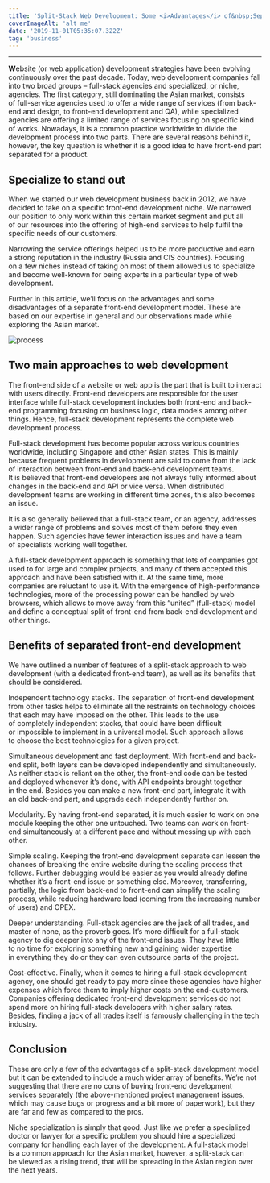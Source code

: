 ```yaml
---
title: 'Split-Stack Web Development: Some <i>Advantages</i> of&nbsp;Separating <span style="white-space:nowrap">Front-end</span> from <span style="white-space:nowrap">Back-end</span>'
coverImageAlt: 'alt me'
date: '2019-11-01T05:35:07.322Z'
tag: 'business'
---
```


---

**W**ebsite (or&nbsp;web application) development strategies have been evolving continuously over the past decade. Today, web development companies fall into two broad groups&nbsp;– full-stack agencies and specialized, or&nbsp;niche, agencies. The first category, still dominating the Asian market, consists of&nbsp;full-service agencies used to&nbsp;offer a&nbsp;wide range of&nbsp;services (from back-end and design, to&nbsp;front-end development and&nbsp;QA), while specialized agencies are offering a&nbsp;limited range of&nbsp;services focusing on&nbsp;specific kind of&nbsp;works. Nowadays, it&nbsp;is&nbsp;a&nbsp;common practice worldwide to&nbsp;divide the development process into two parts. There are several reasons behind&nbsp;it, however, the key question is&nbsp;whether it&nbsp;is&nbsp;a&nbsp;good idea to&nbsp;have front-end part separated for a&nbsp;product.

## Specialize to&nbsp;stand out

When we&nbsp;started our web development business back in&nbsp;2012, we&nbsp;have decided to&nbsp;take on&nbsp;a&nbsp;specific front-end development niche. We&nbsp;narrowed our position to&nbsp;only work within this certain market segment and put all of&nbsp;our resources into the offering of&nbsp;high-end services to&nbsp;help fulfil the specific needs of&nbsp;our customers.

Narrowing the service offerings helped&nbsp;us to&nbsp;be&nbsp;more productive and earn a&nbsp;strong reputation in&nbsp;the industry (Russia and CIS countries). Focusing on&nbsp;a&nbsp;few niches instead of&nbsp;taking on&nbsp;most of&nbsp;them allowed&nbsp;us to&nbsp;specialize and become well-known for being experts in&nbsp;a&nbsp;particular type of&nbsp;web development.

Further in&nbsp;this article, we’ll focus on&nbsp;the advantages and some disadvantages of&nbsp;a&nbsp;separate front-end development model. These are based on&nbsp;our expertise in&nbsp;general and our observations made while exploring the Asian market.

<Img imageName="process" alt="process" withBigMargin />

## Two main approaches to web development

The front-end side of&nbsp;a&nbsp;website or&nbsp;web app is&nbsp;the part that is&nbsp;built to&nbsp;interact with users directly. Front-end developers are responsible for the user interface while full-stack development includes both front-end and back-end programming focusing on&nbsp;business logic, data models among other things. Hence, full-stack development represents the complete web development process.

Full-stack development has become popular across various countries worldwide, including Singapore and other Asian states. This is&nbsp;mainly because frequent problems in&nbsp;development are said to&nbsp;come from the lack of&nbsp;interaction between front-end and back-end development teams. It&nbsp;is&nbsp;believed that front-end developers are not always fully informed about changes in&nbsp;the back-end and API or&nbsp;vice versa. When distributed development teams are working in&nbsp;different time zones, this also becomes an&nbsp;issue.

It&nbsp;is&nbsp;also generally believed that a&nbsp;full-stack team, or&nbsp;an&nbsp;agency, addresses a&nbsp;wider range of&nbsp;problems and solves most of&nbsp;them before they even happen. Such agencies have fewer interaction issues and have a&nbsp;team of&nbsp;specialists working well together.

A&nbsp;full-stack development approach is&nbsp;something that lots of&nbsp;companies got used to&nbsp;for large and complex projects, and many of&nbsp;them accepted this approach and have been satisfied with&nbsp;it. At&nbsp;the same time, more companies are reluctant to&nbsp;use&nbsp;it. With the emergence of&nbsp;high-performance technologies, more of&nbsp;the processing power can be&nbsp;handled by&nbsp;web browsers, which allows to&nbsp;move away from this “united” (full-stack) model and define a&nbsp;conceptual split of&nbsp;front-end from back-end development and other things.

<Separator type="bg-repeat" lineColor="#D3D3FF" imageName="peopleWithGramophone" />

## Benefits of separated front-end development

We&nbsp;have outlined a&nbsp;number of&nbsp;features of&nbsp;a&nbsp;split-stack approach to&nbsp;web development (with a&nbsp;dedicated front-end team), as&nbsp;well as&nbsp;its benefits that should be&nbsp;considered.

Independent technology stacks. The separation of&nbsp;front-end development from other tasks helps to&nbsp;eliminate all the restraints on&nbsp;technology choices that each may have imposed on&nbsp;the other. This leads to&nbsp;the use of&nbsp;completely independent stacks, that could have been difficult or&nbsp;impossible to&nbsp;implement in&nbsp;a&nbsp;universal model. Such approach allows to&nbsp;choose the best technologies for a&nbsp;given project.

Simultaneous development and fast deployment. With front-end and back-end split, both layers can be&nbsp;developed independently and simultaneously. As&nbsp;neither stack is&nbsp;reliant on&nbsp;the other, the front-end code can be&nbsp;tested and deployed whenever it’s done, with API endpoints brought together in&nbsp;the end. Besides you can make a&nbsp;new front-end part, integrate it&nbsp;with an&nbsp;old back-end part, and upgrade each independently further&nbsp;on.

Modularity. By&nbsp;having front-end separated, it&nbsp;is&nbsp;much easier to&nbsp;work on&nbsp;one module keeping the other one untouched. Two teams can work on&nbsp;front-end simultaneously at&nbsp;a&nbsp;different pace and without messing up&nbsp;with each other.

Simple scaling. Keeping the front-end development separate can lessen the chances of&nbsp;breaking the entire website during the scaling process that follows. Further debugging would be&nbsp;easier as&nbsp;you would already define whether it’s a&nbsp;front-end issue or&nbsp;something else. Moreover, transferring, partially, the logic from back-end to&nbsp;front-end can simplify the scaling process, while reducing hardware load (coming from the increasing number of&nbsp;users) and OPEX.

Deeper understanding. Full-stack agencies are the jack of&nbsp;all trades, and master of&nbsp;none, as&nbsp;the proverb goes. It’s more difficult for a&nbsp;full-stack agency to&nbsp;dig deeper into any of&nbsp;the front-end issues. They have little to&nbsp;no&nbsp;time for exploring something new and gaining wider expertise in&nbsp;everything they do&nbsp;or&nbsp;they can even outsource parts of&nbsp;the project.

Cost-effective. Finally, when it&nbsp;comes to&nbsp;hiring a&nbsp;full-stack development agency, one should get ready to&nbsp;pay more since these agencies have higher expenses which force them to&nbsp;imply higher costs on&nbsp;the end-customers. Companies offering dedicated front-end development services do&nbsp;not spend more on&nbsp;hiring full-stack developers with higher salary rates. Besides, finding a&nbsp;jack of&nbsp;all trades itself is&nbsp;famously challenging in&nbsp;the tech industry.

## Conclusion

These are only a&nbsp;few of&nbsp;the advantages of&nbsp;a&nbsp;split-stack development model but it&nbsp;can be&nbsp;extended to&nbsp;include a&nbsp;much wider array of&nbsp;benefits. We’re not suggesting that there are no&nbsp;cons of&nbsp;buying front-end development services separately (the above-mentioned project management issues, which may cause bugs or&nbsp;progress and a&nbsp;bit more of&nbsp;paperwork), but they are far and few as&nbsp;compared to&nbsp;the pros.

Niche specialization is&nbsp;simply that good. Just like we&nbsp;prefer a&nbsp;specialized doctor or&nbsp;lawyer for a&nbsp;specific problem you should hire a&nbsp;specialized company for handling each layer of&nbsp;the development. A&nbsp;full-stack model is&nbsp;a&nbsp;common approach for the Asian market, however, a&nbsp;split-stack can be&nbsp;viewed as&nbsp;a&nbsp;rising trend, that will be&nbsp;spreading in&nbsp;the Asian region over the next years.
